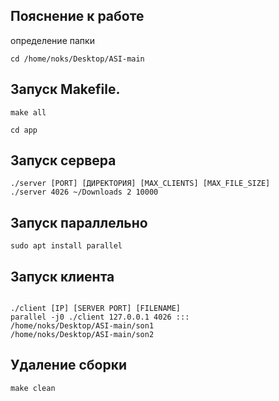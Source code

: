 ## Пояснение к работе
определение папки

```
cd /home/noks/Desktop/ASI-main

```
## Запуск Makefile.
```
make all

cd app
```
## Запуск сервера

```
./server [PORT] [ДИРЕКТОРИЯ] [MAX_CLIENTS] [MAX_FILE_SIZE]
./server 4026 ~/Downloads 2 10000

```
## Запуск параллельно
```
sudo apt install parallel
```
## Запуск клиента

```

./client [IP] [SERVER PORT] [FILENAME]
parallel -j0 ./client 127.0.0.1 4026 :::
/home/noks/Desktop/ASI-main/son1
/home/noks/Desktop/ASI-main/son2
```
## Удаление сборки
```
make clean
```
